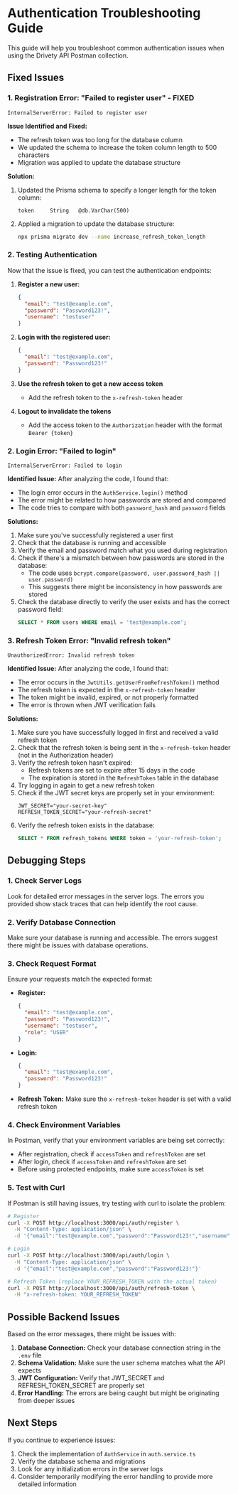 # Authentication Troubleshooting Guide

This guide will help you troubleshoot common authentication issues when using the Drivety API Postman collection.

## Fixed Issues

### 1. Registration Error: "Failed to register user" - FIXED

```
InternalServerError: Failed to register user
```

**Issue Identified and Fixed:**
- The refresh token was too long for the database column
- We updated the schema to increase the token column length to 500 characters
- Migration was applied to update the database structure

**Solution:**
1. Updated the Prisma schema to specify a longer length for the token column:
   ```prisma
   token     String   @db.VarChar(500)
   ```
2. Applied a migration to update the database structure:
   ```bash
   npx prisma migrate dev --name increase_refresh_token_length
   ```

### 2. Testing Authentication

Now that the issue is fixed, you can test the authentication endpoints:

1. **Register a new user:**
   ```json
   {
     "email": "test@example.com",
     "password": "Password123!",
     "username": "testuser"
   }
   ```

2. **Login with the registered user:**
   ```json
   {
     "email": "test@example.com",
     "password": "Password123!"
   }
   ```

3. **Use the refresh token to get a new access token**
   - Add the refresh token to the `x-refresh-token` header

4. **Logout to invalidate the tokens**
   - Add the access token to the `Authorization` header with the format `Bearer {token}`

### 2. Login Error: "Failed to login"

```
InternalServerError: Failed to login
```

**Identified Issue:**
After analyzing the code, I found that:
- The login error occurs in the `AuthService.login()` method
- The error might be related to how passwords are stored and compared
- The code tries to compare with both `password_hash` and `password` fields

**Solutions:**
1. Make sure you've successfully registered a user first
2. Check that the database is running and accessible
3. Verify the email and password match what you used during registration
4. Check if there's a mismatch between how passwords are stored in the database:
   - The code uses `bcrypt.compare(password, user.password_hash || user.password)`
   - This suggests there might be inconsistency in how passwords are stored
5. Check the database directly to verify the user exists and has the correct password field:
   ```sql
   SELECT * FROM users WHERE email = 'test@example.com';
   ```

### 3. Refresh Token Error: "Invalid refresh token"

```
UnauthorizedError: Invalid refresh token
```

**Identified Issue:**
After analyzing the code, I found that:
- The error occurs in the `JwtUtils.getUserFromRefreshToken()` method
- The refresh token is expected in the `x-refresh-token` header
- The token might be invalid, expired, or not properly formatted
- The error is thrown when JWT verification fails

**Solutions:**
1. Make sure you have successfully logged in first and received a valid refresh token
2. Check that the refresh token is being sent in the `x-refresh-token` header (not in the Authorization header)
3. Verify the refresh token hasn't expired:
   - Refresh tokens are set to expire after 15 days in the code
   - The expiration is stored in the `RefreshToken` table in the database
4. Try logging in again to get a new refresh token
5. Check if the JWT secret keys are properly set in your environment:
   ```
   JWT_SECRET="your-secret-key"
   REFRESH_TOKEN_SECRET="your-refresh-secret"
   ```
6. Verify the refresh token exists in the database:
   ```sql
   SELECT * FROM refresh_tokens WHERE token = 'your-refresh-token';
   ```

## Debugging Steps

### 1. Check Server Logs

Look for detailed error messages in the server logs. The errors you provided show stack traces that can help identify the root cause.

### 2. Verify Database Connection

Make sure your database is running and accessible. The errors suggest there might be issues with database operations.

### 3. Check Request Format

Ensure your requests match the expected format:

- **Register:**
  ```json
  {
    "email": "test@example.com",
    "password": "Password123!",
    "username": "testuser",
    "role": "USER"
  }
  ```

- **Login:**
  ```json
  {
    "email": "test@example.com",
    "password": "Password123!"
  }
  ```

- **Refresh Token:** Make sure the `x-refresh-token` header is set with a valid refresh token

### 4. Check Environment Variables

In Postman, verify that your environment variables are being set correctly:
- After registration, check if `accessToken` and `refreshToken` are set
- After login, check if `accessToken` and `refreshToken` are set
- Before using protected endpoints, make sure `accessToken` is set

### 5. Test with Curl

If Postman is still having issues, try testing with curl to isolate the problem:

```bash
# Register
curl -X POST http://localhost:3000/api/auth/register \
  -H "Content-Type: application/json" \
  -d '{"email":"test@example.com","password":"Password123!","username":"testuser","role":"USER"}'

# Login
curl -X POST http://localhost:3000/api/auth/login \
  -H "Content-Type: application/json" \
  -d '{"email":"test@example.com","password":"Password123!"}'

# Refresh Token (replace YOUR_REFRESH_TOKEN with the actual token)
curl -X POST http://localhost:3000/api/auth/refresh-token \
  -H "x-refresh-token: YOUR_REFRESH_TOKEN"
```

## Possible Backend Issues

Based on the error messages, there might be issues with:

1. **Database Connection:** Check your database connection string in the `.env` file
2. **Schema Validation:** Make sure the user schema matches what the API expects
3. **JWT Configuration:** Verify that JWT_SECRET and REFRESH_TOKEN_SECRET are properly set
4. **Error Handling:** The errors are being caught but might be originating from deeper issues

## Next Steps

If you continue to experience issues:

1. Check the implementation of `AuthService` in `auth.service.ts`
2. Verify the database schema and migrations
3. Look for any initialization errors in the server logs
4. Consider temporarily modifying the error handling to provide more detailed information
